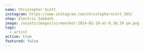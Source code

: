 ```yaml
---
name: Christopher Scott
instagram: https://www.instagram.com/christopherscott_365/
shop: Electric Sabbath
image: /assets/images/screenshot-2024-02-10-at-8.38.39 pm.png
tags:
  - artist
active: true
featured: false
---
```

